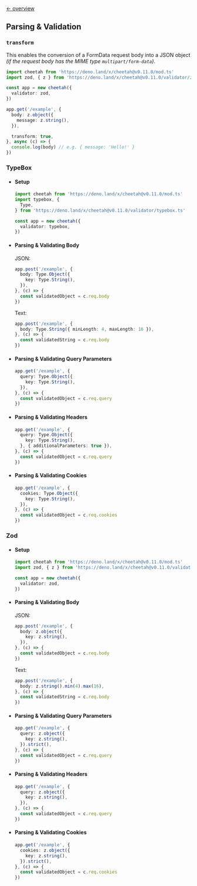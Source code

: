 [← overview](https://github.com/azurystudio/cheetah/blob/dev/guide/index.md)

## Parsing & Validation

### `transform`

This enables the conversion of a FormData request body into a JSON object _(if
the request body has the MIME type `multipart/form-data`)_.

```ts
import cheetah from 'https://deno.land/x/cheetah@v0.11.0/mod.ts'
import zod, { z } from 'https://deno.land/x/cheetah@v0.11.0/validator/zod.ts'

const app = new cheetah({
  validator: zod,
})

app.get('/example', {
  body: z.object({
    message: z.string(),
  }),

  transform: true,
}, async (c) => {
  console.log(body) // e.g. { message: 'Hello!' }
})
```

### TypeBox

- #### Setup

  ```ts
  import cheetah from 'https://deno.land/x/cheetah@v0.11.0/mod.ts'
  import typebox, {
    Type,
  } from 'https://deno.land/x/cheetah@v0.11.0/validator/typebox.ts'

  const app = new cheetah({
    validator: typebox,
  })
  ```

- #### Parsing & Validating Body

  JSON:

  ```ts
  app.post('/example', {
    body: Type.Object({
      key: Type.String(),
    }),
  }, (c) => {
    const validatedObject = c.req.body
  })
  ```

  Text:

  ```ts
  app.post('/example', {
    body: Type.String({ minLength: 4, maxLength: 16 }),
  }, (c) => {
    const validatedString = c.req.body
  })
  ```

- #### Parsing & Validating Query Parameters

  ```ts
  app.get('/example', {
    query: Type.Object({
      key: Type.String(),
    }),
  }, (c) => {
    const validatedObject = c.req.query
  })
  ```

- #### Parsing & Validating Headers

  ```ts
  app.get('/example', {
    query: Type.Object({
      key: Type.String(),
    }, { additionalParameters: true }),
  }, (c) => {
    const validatedObject = c.req.query
  })
  ```

- #### Parsing & Validating Cookies

  ```ts
  app.get('/example', {
    cookies: Type.Object({
      key: Type.String(),
    }),
  }, (c) => {
    const validatedObject = c.req.cookies
  })
  ```

### Zod

- #### Setup

  ```ts
  import cheetah from 'https://deno.land/x/cheetah@v0.11.0/mod.ts'
  import zod, { z } from 'https://deno.land/x/cheetah@v0.11.0/validator/zod.ts'

  const app = new cheetah({
    validator: zod,
  })
  ```

- #### Parsing & Validating Body

  JSON:

  ```ts
  app.post('/example', {
    body: z.object({
      key: z.string(),
    }),
  }, (c) => {
    const validatedObject = c.req.body
  })
  ```

  Text:

  ```ts
  app.post('/example', {
    body: z.string().min(4).max(16),
  }, (c) => {
    const validatedString = c.req.body
  })
  ```

- #### Parsing & Validating Query Parameters

  ```ts
  app.get('/example', {
    query: z.object({
      key: z.string(),
    }).strict(),
  }, (c) => {
    const validatedObject = c.req.query
  })
  ```

- #### Parsing & Validating Headers

  ```ts
  app.get('/example', {
    query: z.object({
      key: z.string(),
    }),
  }, (c) => {
    const validatedObject = c.req.query
  })
  ```

- #### Parsing & Validating Cookies

  ```ts
  app.get('/example', {
    cookies: z.object({
      key: z.string(),
    }).strict(),
  }, (c) => {
    const validatedObject = c.req.cookies
  })
  ```
